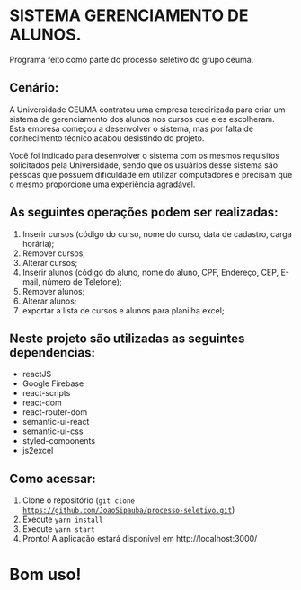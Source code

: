 
# SISTEMA GERENCIAMENTO DE ALUNOS.

Programa feito como parte do processo seletivo do grupo ceuma.

## Cenário:

A Universidade CEUMA contratou uma empresa terceirizada para criar um sistema de gerenciamento dos alunos nos cursos que eles escolheram. Esta empresa começou a desenvolver o sistema, mas por falta de conhecimento técnico acabou desistindo do projeto.

Você foi indicado para desenvolver o sistema com os mesmos requisitos solicitados pela Universidade, sendo que os usuários desse sistema são pessoas que possuem dificuldade em utilizar computadores e precisam que o mesmo proporcione uma experiência agradável.

## As seguintes operações podem ser realizadas:

1) Inserir cursos (código do curso, nome do curso, data de cadastro, carga horária);
2) Remover cursos;
3) Alterar cursos;
4) Inserir alunos (código do aluno, nome do aluno, CPF, Endereço, CEP, E-mail, número de Telefone);
5) Remover alunos;
6) Alterar alunos;
7) exportar a lista de cursos e alunos para planilha excel;

## Neste projeto são utilizadas as seguintes dependencias:

* reactJS
* Google Firebase
* react-scripts
* react-dom
* react-router-dom
* semantic-ui-react
* semantic-ui-css
* styled-components
* js2excel


## Como acessar:
1. Clone o repositório (<code>git clone https://github.com/JoaoSipauba/processo-seletivo.git</code>)
2. Execute <code>yarn install</code>
3. Execute <code>yarn start</code>
4. Pronto! A aplicação estará disponível em http://localhost:3000/

# Bom uso!